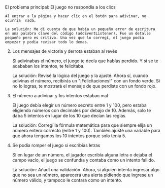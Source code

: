 El problema principal: El juego no respondía a los clics

    Al entrar a la página y hacer clic en el botón para adivinar, no ocurría  nada.

    La solución: Me di cuenta de que había un pequeño error de escritura en una palabra clave del código (addEventListener). Fue un detalle pequeño pero es critivo. Una vez que lo corregí, el juego podia empezar y podia revisar todo lo demas.

2. Los mensajes de victoria y derrota estaban al revés

    Si adivinabas el número, el juego te decía que habías perdido. Y si se te acababan los intentos, te felicitaba.

    La solución: Revisé la lógica del juego y la ajusté. Ahora sí, cuando adivinas el número, recibirás un  "¡Felicitaciones!" con un fondo verde. Si no lo logras, te mostrará el mensaje de que perdiste con un fondo rojo.

3. El número a adivinar y los intentos estaban mal

    El juego debía elegir un número secreto entre 1 y 100, pero estaba eligiendo números con decimales por debajo de 10. Además, solo te daba 5 intentos en lugar de los 10 que decían las reglas.

    La solución: Corregí la fórmula matemática para que siempre elija un número entero correcto (entre 1 y 100). También ajusté una variable para que ahora tengamos los 10 intentos porque solo tenia 5.

4. Se podía romper el juego si escribías letras

    Si en lugar de un número, el jugador escribía alguna letra o dejaba el campo vacío, el juego se confundía y contaba como un intento fallido.

    La solución: Añadí una  validación. Ahora, si alguien intenta ingresar algo que no sea un número, aparecerá una alerta pidiendo que ingrese un número válido, y tampoco le contara como un intento.